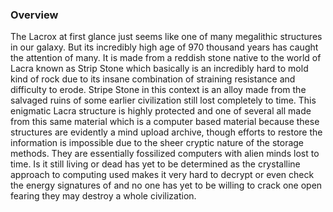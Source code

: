 
### Overview

The Lacrox at first glance just seems like one of many megalithic structures in our galaxy.  But its incredibly high age of 970 thousand years has caught the attention of many.  It is made from a reddish stone native to the world of Lacra known as Strip Stone which basically is an incredibly hard to mold kind of rock due to its insane combination of straining resistance and difficulty to erode.  Stripe Stone in this context is an alloy made from the salvaged ruins of some earlier civilization still lost completely to time.  This enigmatic Lacra structure is highly protected and one of several all made from this same material which is a computer based material because these structures are evidently a mind upload archive, though efforts to restore the information is impossible due to the sheer cryptic nature of the storage methods.  They are essentially fossilized computers with alien minds lost to time.  Is it still living or dead has yet to be determined as the crystalline approach to computing used makes it very hard to decrypt or even check the energy signatures of and no one has yet to be willing to crack one open fearing they may destroy a whole civilization.
